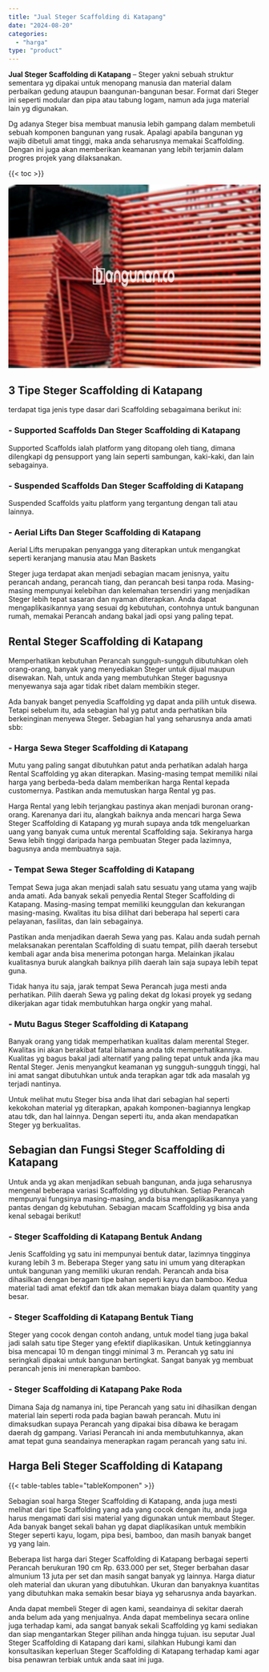 ```yaml
---
title: "Jual Steger Scaffolding di Katapang"
date: "2024-08-20"
categories: 
  - "harga"
type: "product"
---
```


**Jual Steger Scaffolding di Katapang** – Steger yakni sebuah struktur sementara yg dipakai untuk menopang manusia dan material dalam perbaikan gedung ataupun baangunan-bangunan besar. Format dari Steger ini seperti modular dan pipa atau tabung logam, namun ada juga material lain yg digunakan.

Dg adanya Steger bisa membuat manusia lebih gampang dalam membetuli sebuah komponen bangunan yang rusak. Apalagi apabila bangunan yg wajib dibetuli amat tinggi, maka anda seharusnya memakai Scaffolding. Dengan ini juga akan memberikan keamanan yang lebih terjamin dalam progres projek yang dilaksanakan.

{{< toc >}}

![Jual Steger Scaffolding di Katapang](/images/sewa-scaffolding-steger-16.png)

## 3 Tipe Steger Scaffolding di Katapang

terdapat tiga jenis type dasar dari Scaffolding sebagaimana berikut ini:

### \- Supported Scaffolds Dan Steger Scaffolding di Katapang

Supported Scaffolds ialah platform yang ditopang oleh tiang, dimana dilengkapi dg pensupport yang lain seperti sambungan, kaki-kaki, dan lain sebagainya.

### \- Suspended Scaffolds Dan Steger Scaffolding di Katapang

Suspended Scaffolds yaitu platform yang tergantung dengan tali atau lainnya.

### \- Aerial Lifts Dan Steger Scaffolding di Katapang

Aerial Lifts merupakan penyangga yang diterapkan untuk mengangkat seperti keranjang manusia atau Man Baskets

Steger juga terdapat akan menjadi sebagian macam jenisnya, yaitu perancah andang, perancah tiang, dan perancah besi tanpa roda. Masing-masing mempunyai kelebihan dan kelemahan tersendiri yang menjadikan Steger lebih tepat sasaran dan nyaman diterapkan. Anda dapat mengaplikasikannya yang sesuai dg kebutuhan, contohnya untuk bangunan rumah, memakai Perancah andang bakal jadi opsi yang paling tepat.

## Rental Steger Scaffolding di Katapang

Memperhatikan kebutuhan Perancah sungguh-sungguh dibutuhkan oleh orang-orang, banyak yang menyediakan Steger untuk dijual maupun disewakan. Nah, untuk anda yang membutuhkan Steger bagusnya menyewanya saja agar tidak ribet dalam membikin steger.

Ada banyak banget penyedia Scaffolding yg dapat anda pilih untuk disewa. Tetapi sebelum itu, ada sebagian hal yg patut anda perhatikan bila berkeinginan menyewa Steger. Sebagian hal yang seharusnya anda amati sbb:

### \- Harga Sewa Steger Scaffolding di Katapang

Mutu yang paling sangat dibutuhkan patut anda perhatikan adalah harga Rental Scaffolding yg akan diterapkan. Masing-masing tempat memiliki nilai harga yang berbeda-beda dalam memberikan harga Rental kepada customernya. Pastikan anda memutuskan harga Rental yg pas.

Harga Rental yang lebih terjangkau pastinya akan menjadi buronan orang-orang. Karenanya dari itu, alangkah baiknya anda mencari harga Sewa Steger Scaffolding di Katapang yg murah supaya anda tdk mengeluarkan uang yang banyak cuma untuk merental Scaffolding saja. Sekiranya harga Sewa lebih tinggi daripada harga pembuatan Steger pada lazimnya, bagusnya anda membuatnya saja.

### \- Tempat Sewa Steger Scaffolding di Katapang

Tempat Sewa juga akan menjadi salah satu sesuatu yang utama yang wajib anda amati. Ada banyak sekali penyedia Rental Steger Scaffolding di Katapang. Masing-masing tempat memiliki keunggulan dan kekurangan masing-masing. Kwalitas itu bisa dilihat dari beberapa hal seperti cara pelayanan, fasilitas, dan lain sebagainya.

Pastikan anda menjadikan daerah Sewa yang pas. Kalau anda sudah pernah melaksanakan perentalan Scaffolding di suatu tempat, pilih daerah tersebut kembali agar anda bisa menerima potongan harga. Melainkan jikalau kualitasnya buruk alangkah baiknya pilih daerah lain saja supaya lebih tepat guna.

Tidak hanya itu saja, jarak tempat Sewa Perancah juga mesti anda perhatikan. Pilih daerah Sewa yg paling dekat dg lokasi proyek yg sedang dikerjakan agar tidak membutuhkan harga ongkir yang mahal.

### \- Mutu Bagus Steger Scaffolding di Katapang

Banyak orang yang tidak memperhatikan kualitas dalam merental Steger. Kwalitas ini akan berakibat fatal bilamana anda tdk memperhatikannya. Kualitas yg bagus bakal jadi alternatif yang paling tepat untuk anda jika mau Rental Steger. Jenis menyangkut keamanan yg sungguh-sungguh tinggi, hal ini amat sangat dibutuhkan untuk anda terapkan agar tdk ada masalah yg terjadi nantinya.

Untuk melihat mutu Steger bisa anda lihat dari sebagian hal seperti kekokohan material yg diterapkan, apakah komponen-bagiannya lengkap atau tdk, dan hal lainnya. Dengan seperti itu, anda akan mendapatkan Steger yg berkualitas.

## Sebagian dan Fungsi Steger Scaffolding di Katapang

Untuk anda yg akan menjadikan sebuah bangunan, anda juga seharusnya mengenal beberapa variasi Scaffolding yg dibutuhkan. Setiap Perancah mempunyai fungsinya masing-masing, anda bisa mengaplikasikannya yang pantas dengan dg kebutuhan. Sebagian macam Scaffolding yg bisa anda kenal sebagai berikut!

### \- Steger Scaffolding di Katapang Bentuk Andang

Jenis Scaffolding yg satu ini mempunyai bentuk datar, lazimnya tingginya kurang lebih 3 m. Beberapa Steger yang satu ini umum yang diterapkan untuk bangunan yang memiliki ukuran rendah. Perancah anda bisa dihasilkan dengan beragam tipe bahan seperti kayu dan bamboo. Kedua material tadi amat efektif dan tdk akan memakan biaya dalam quantity yang besar.

### \- Steger Scaffolding di Katapang Bentuk Tiang

Steger yang cocok dengan contoh andang, untuk model tiang juga bakal jadi salah satu tipe Steger yang efektif diaplikasikan. Untuk ketinggiannya bisa mencapai 10 m dengan tinggi minimal 3 m. Perancah yg satu ini seringkali dipakai untuk bangunan bertingkat. Sangat banyak yg membuat perancah jenis ini menerapkan bamboo.

### \- Steger Scaffolding di Katapang Pake Roda

Dimana Saja dg namanya ini, tipe Perancah yang satu ini dihasilkan dengan material lain seperti roda pada bagian bawah perancah. Mutu ini dimaksudkan supaya Perancah yang dipakai bisa dibawa ke beragam daerah dg gampang. Variasi Perancah ini anda membutuhkannya, akan amat tepat guna seandainya menerapkan ragam perancah yang satu ini.

## Harga Beli Steger Scaffolding di Katapang

{{< table-tables table="tableKomponen" >}}

Sebagian soal harga Steger Scaffolding di Katapang, anda juga mesti melihat dari tipe Scaffolding yang ada yang cocok dengan itu, anda juga harus mengamati dari sisi material yang digunakan untuk membaut Steger. Ada banyak banget sekali bahan yg dapat diaplikasikan untuk membikin Steger seperti kayu, logam, pipa besi, bamboo, dan masih banyak banget yg yang lain.

Beberapa list harga dari Steger Scaffolding di Katapang berbagai seperti Perancah berukuran 190 cm Rp. 633.000 per set, Steger berbahan dasar almunium 13 juta per set dan masih sangat banyak yg lainnya. Harga diatur oleh material dan ukuran yang dibutuhkan. Ukuran dan banyaknya kuantitas yang dibutuhkan maka semakin besar biaya yg seharusnya anda bayarkan.

Anda dapat membeli Steger di agen kami, seandainya di sekitar daerah anda belum ada yang menjualnya. Anda dapat membelinya secara online juga terhadap kami, ada sangat banyak sekali Scaffolding yg kami sediakan dan siap mengantarkan Steger pilihan anda hingga tujuan. isu seputar Jual Steger Scaffolding di Katapang dari kami, silahkan Hubungi kami dan konsultasikan keperluan Steger Scaffolding di Katapang terhadap kami agar bisa penawran terbiak untuk anda saat ini juga.
